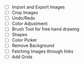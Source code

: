 - [ ] Import and Export Images
- [ ] Crop Images
- [ ] Undo/Redo
- [ ] Color Adjustment
- [ ] Brush Tool for free hand drawing
- [ ] Shapes
- [ ] Color Picker
- [ ] Remove Background
- [ ] Fetching Images through links
- [ ] Add Grids